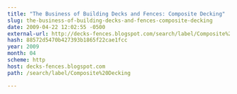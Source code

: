 ```yaml
---
title: "The Business of Building Decks and Fences: Composite Decking"
slug: the-business-of-building-decks-and-fences-composite-decking
date: 2009-04-22 12:02:55 -0500
external-url: http://decks-fences.blogspot.com/search/label/Composite%20Decking
hash: 88572d5470b427393b1865f22cae1fcc
year: 2009
month: 04
scheme: http
host: decks-fences.blogspot.com
path: /search/label/Composite%20Decking

---
```



